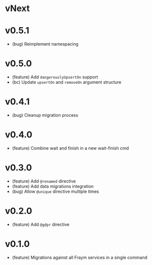 # vNext

# v0.5.1

-   (bug) Reimplement namespacing

# v0.5.0

-   (feature) Add `dangerouslyUpsertOn` support
-   (bc) Update `upsertOn` and `removeOn` argument structure

# v0.4.1

-   (bug) Cleanup migration process

# v0.4.0

-   (feature) Combine wait and finish in a new wait-finish cmd

# v0.3.0

-   (feature) Add `@renamed` directive
-   (feature) Add data migrations integration
-   (bug) Allow `@unique` directive multiple times

# v0.2.0

-   (feature) Add `@gdpr` directive

# v0.1.0

-   (feature) Migrations against all Fraym services in a single command
